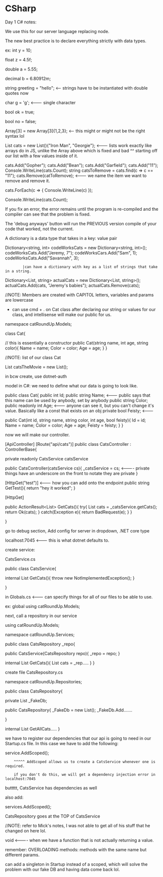 # CSharp

Day 1 C# notes:

We use this for our server language replacing node.

The new best practice is to declare everything strictly with data types.

ex: int y = 10;

float z = 4.5f;

double a = 5.55;

decimal b = 6.80912m;

string greeting = "hello"; <-- strings have to be instantiated with double quotes now

char g = 'g'; <--- single character

bool ok = true;

bool no = false;

Array<int>[3] = new Array<int>[3]{1,2,3}; <-- this might or might not be the right syntax lol

List<string> cats = new List<string>(){"Iron Man", "Georgie"}; <--- lists work exactly like arrays do in JS, unlike the Array above which is fixed and bad                  ^^ starting off our list with a few values inside of it.

cats.Add("Gopher");
cats.Add("Bean");
cats.Add("Garfield");
cats.Add("11");
Console.WriteLine(cats.Count);
string catsToRemove = cats.find(c => c == "11");
cats.Remove(catToRemove); <--- we name the item we want to remove and remove it.

cats.ForEach(c => {
  Console.WriteLine(c)
});

Console.WriteLine(cats.Count);

If you fix an error, the error remains until the program is re-compiled and the compiler can see that the problem is fixed.

The 'debug anyways' button will run the PREVIOUS version compile of your code that worked, not the current. 


A dictionary is a data type that takes in a key: value pair

Dictionary<string, int> codeWorksCats = new Dictionary<string, int>();
codeWorksCats.Add("Jeremy, 7");
codeWorksCars.Add("Sam", 1);
codeWorksCats.Add("Savannah", 3);


            |can have a dictionary with key as a list of strings that take in a string.
Dictionary<List<string>, string> actualCats = new Dictionary<List<string>, string>();
actualCats.Add(cats, "Jeremy's babies");
actualCats.Remove(cats);


//NOTE: Members are created with CAPITOL letters, variables and params are lowercase
* can use cmd + . on Cat class after declaring our string or values for our class, and intellisense will make our public for us.


namespace catRoundUp.Models;


class Cat{

  // this is essentially a constructor
  public Cat(string name, int age, string color){
    Name = name;
    Color = color;
    Age = age;
  }
}

//NOTE: list of our class Cat

List<Cat> catsTheMovie = new List<Cat>();





in bcw create, use dotnet-auth



model in C#: we need to define what our data is going to look like.

public class Cat{
  public int Id;
  public string Name;   <--- public says that this name can be used by anybody, set by anybody
  public string Color;
  public readonly int Age;   <--- anyone can see it, but you can't change it's value. Basically like a const that exists on an obj
  private bool Feisty;   <--- 

<!-- NOTE: remember, you can do cmd + . shortcut to add these to the public constructor. -->
  public Cat(int id, string name, string color, int age, bool feisty){
    Id = id;
    Name = name;
    Color = color;
    Age = age;
    Feisty = feisty;
  }
}




now we will make our controller.


<!-- NOTE: data decorators/attributes effect the next definition, making our class an API CONTROLLER with the route ".../api/cats" -->
[ApiController]
[Route("api/cats")]
public class CatsController : ControllerBase{


  private readonly CatsService catsService

  public CatsController(catsService cs){
    _catsService = cs;  <---- private things have an underscore on the front to notate they are private
  }



[HttpGet("test")] <--- how you can add onto the endpoint
public string GetTest(){
  return "hey it worked";
}


[HttpGet]
<!-- NOTE: an ActionResult is C# version of passing errors such as 401, 404, whatever else. -->
<!--  -->
public ActionResult<List<Cat>> GetCats(){
  try{
    List<Cat> cats = _catsService.getCats();
    return Ok(cats);
  } catch(Exception e){
    return BadRequest(e);
  }
}


}

go to debug section, Add config for server in dropdown, .NET core type

localhost:7045 <--- this is what dotnet defaults to.



create service:


CatsService.cs

public class CatsService{

  internal List<Cat> GetCats(){
    throw new NotImplementedException();
  }

}


in Globals.cs <--- can specify things for all of our files to be able to use.

ex: global using catRoundUp.Models;






next, call a repository in our service


using catRoundUp.Models;

namespace catRoundUp.Services;


public class CatsRepository _repo{

  public CatsService(CatsRepository repo){
    _repo = repo;
  }

  <!-- NOTE: internal means this can only be used in THIS project -->
  internal List<Cat> GetCats(){
    List<Cat> cats = _rep.....
  }
}





create file CatsRepository.cs

namespace catRoundUp.Repositories;

public class CatsRepository{

  private List<Cat> _FakeDb;

  public CatsRepository{
    _FakeDb = new List<Cat>();
    _FakeDb.Add.......



  }

  internal List<Cat> GetAllCats.....
}



we have to register our dependencies that our api is going to need in our Startup.cs file. In this case we have to add the following:

service.AddScoped<CatsService>();

        ^^^^^ AddScoped allows us to create a CatsService whenever one is required.

        if you don't do this, we will get a dependency injection error in localhost:7045

buttttt, CatsService has dependencies as well


also add:


<!-- NOTE: order DOES matter. Have to make sure you put CatsRepo below CatsService, since one is used inside the other. -->

services.AddScoped<CatsRepository>();

CatsRepository goes at the TOP of CatsService


//NOTE: refer to Mick's notes, I was not able to get all of his stuff that he changed on here lol.



void <---- when we have a function that is not actually returning a value.


remember: OVERLOADING methods: methods with the same name but different params.

can add a singleton in Startup instead of a scoped, which will solve the problem with our fake DB and having data come back lol.



